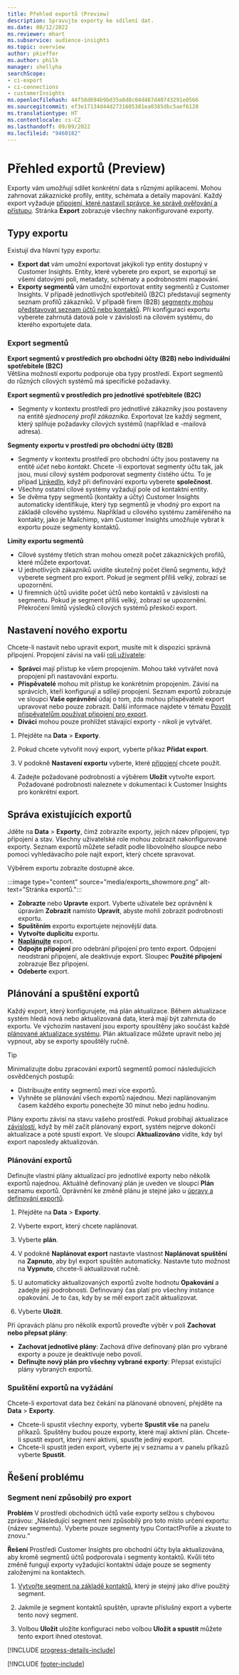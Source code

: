 ```yaml
---
title: Přehled exportů (Preview)
description: Spravujte exporty ke sdílení dat.
ms.date: 08/12/2022
ms.reviewer: mhart
ms.subservice: audience-insights
ms.topic: overview
author: pkieffer
ms.author: philk
manager: shellyha
searchScope:
- ci-export
- ci-connections
- customerInsights
ms.openlocfilehash: 44f58d694b9bd35a8d8c04d487d40743291e0566
ms.sourcegitcommit: ef3e17134d44d2731605381ea0385dbc5aef6120
ms.translationtype: HT
ms.contentlocale: cs-CZ
ms.lasthandoff: 09/09/2022
ms.locfileid: "9460182"
---
```

# <a name="exports-preview-overview"></a>Přehled exportů (Preview)

 Exporty vám umožňují sdílet konkrétní data s různými aplikacemi. Mohou zahrnovat zákaznické profily, entity, schémata a detaily mapování. Každý export vyžaduje [připojení, které nastavil správce, ke správě ověřování a přístupu](connections.md). Stránka **Export** zobrazuje všechny nakonfigurované exporty.

## <a name="export-types"></a>Typy exportu

Existují dva hlavní typy exportu:  

- **Export dat** vám umožní exportovat jakýkoli typ entity dostupný v Customer Insights. Entity, které vyberete pro export, se exportují se všemi datovými poli, metadaty, schématy a podrobnostmi mapování.
- **Exporty segmentů** vám umožní exportovat entity segmentů z Customer Insights. V případě jednotlivých spotřebitelů (B2C) představují segmenty seznam profilů zákazníků. V případě firem (B2B) [segmenty mohou představovat seznam účtů nebo kontaktů](segment-builder.md#create-a-new-segment-with-segment-builder). Při konfiguraci exportu vyberete zahrnutá datová pole v závislosti na cílovém systému, do kterého exportujete data.

### <a name="export-segments"></a>Export segmentů

**Export segmentů v prostředích pro obchodní účty (B2B) nebo individuální spotřebitele (B2C)**  
Většina možností exportu podporuje oba typy prostředí. Export segmentů do různých cílových systémů má specifické požadavky. 

**Export segmentů v prostředích pro jednotlivé spotřebitele (B2C)**  
- Segmenty v kontextu prostředí pro jednotlivé zákazníky jsou postaveny na entitě *sjednocený profil zákazníka*. Exportovat lze každý segment, který splňuje požadavky cílových systémů (například e -mailová adresa).

**Segmenty exportu v prostředí pro obchodní účty (B2B)**  
- Segmenty v kontextu prostředí pro obchodní účty jsou postaveny na entitě *účet* nebo *kontakt*. Chcete -li exportovat segmenty účtu tak, jak jsou, musí cílový systém podporovat segmenty čistého účtu. To je případ [LinkedIn](export-linkedin-ads.md), když při definování exportu vyberete **společnost**.
- Všechny ostatní cílové systémy vyžadují pole od kontaktní entity.
- Se dvěma typy segmentů (kontakty a účty) Customer Insights automaticky identifikuje, který typ segmentů je vhodný pro export na základě cílového systému. Například u cílového systému zaměřeného na kontakty, jako je Mailchimp, vám Customer Insights umožňuje vybrat k exportu pouze segmenty kontaktů.

**Limity exportu segmentů**  
- Cílové systémy třetích stran mohou omezit počet zákaznických profilů, které můžete exportovat. 
- U jednotlivých zákazníků uvidíte skutečný počet členů segmentu, když vyberete segment pro export. Pokud je segment příliš velký, zobrazí se upozornění. 
- U firemních účtů uvidíte počet účtů nebo kontaktů v závislosti na segmentu. Pokud je segment příliš velký, zobrazí se upozornění. Překročení limitů výsledků cílových systémů přeskočí export.

## <a name="set-up-a-new-export"></a>Nastavení nového exportu

Chcete-li nastavit nebo upravit export, musíte mít k dispozici správná připojení. Propojení závisí na vaší [roli uživatele](permissions.md):
- **Správci** mají přístup ke všem propojením. Mohou také vytvářet nová propojení při nastavování exportu.
- **Přispěvatelé** mohou mít přístup ke konkrétním propojením. Závisí na správcích, kteří konfigurují a sdílejí propojení. Seznam exportů zobrazuje ve sloupci **Vaše oprávnění** údaj o tom, zda mohou přispěvatelé export upravovat nebo pouze zobrazit. Další informace najdete v tématu [Povolit přispěvatelům používat připojení pro export](connections.md#allow-contributors-to-use-a-connection-for-exports).
- **Diváci** mohou pouze prohlížet stávající exporty - nikoli je vytvářet.

1. Přejděte na **Data** > **Exporty**.

1. Pokud chcete vytvořit nový export, vyberte příkaz **Přidat export**.

1. V podokně **Nastavení exportu** vyberte, které [připojení](connections.md) chcete použít.

1. Zadejte požadované podrobnosti a výběrem **Uložit** vytvořte export. Požadované podrobnosti naleznete v dokumentaci k Customer Insights pro konkrétní export.

## <a name="manage-existing-exports"></a>Správa existujících exportů

Jděte na **Data** > **Exporty**, čímž zobrazíte exporty, jejich název připojení, typ připojení a stav. Všechny uživatelské role mohou zobrazit nakonfigurované exporty. Seznam exportů můžete seřadit podle libovolného sloupce nebo pomocí vyhledávacího pole najít export, který chcete spravovat.

Výběrem exportu zobrazíte dostupné akce.

:::image type="content" source="media/exports_showmore.png" alt-text="Stránka exportů.":::

- **Zobrazte** nebo **Upravte** export. Vyberte uživatele bez oprávnění k úpravám **Zobrazit** namísto **Upravit**, abyste mohli zobrazit podrobnosti exportu.
- **Spuštěním** exportu exportujete nejnovější data.
- **Vytvořte duplicitu** exportu.
- **[Naplánujte](#schedule-and-run-exports)** export.
- **Odpojte připojení** pro odebrání připojení pro tento export. Odpojení neodstraní připojení, ale deaktivuje export. Sloupec **Použité připojení** zobrazuje Bez připojení.
- **Odeberte** export.

## <a name="schedule-and-run-exports"></a>Plánování a spuštění exportů

Každý export, který konfigurujete, má plán aktualizace. Během aktualizace systém hledá nová nebo aktualizovaná data, která mají být zahrnuta do exportu. Ve výchozím nastavení jsou exporty spouštěny jako součást každé [plánované aktualizace systému](schedule-refresh.md). Plán aktualizace můžete upravit nebo jej vypnout, aby se exporty spouštěly ručně.

> [!TIP]
> Minimalizujte dobu zpracování exportů segmentů pomocí následujících osvědčených postupů:
> - Distribuujte entity segmentů mezi více exportů.
> - Vyhněte se plánování všech exportů najednou. Mezi naplánovaným časem každého exportu ponechejte 30 minut nebo jednu hodinu.

Plány exportu závisí na stavu vašeho prostředí. Pokud probíhají aktualizace [závislostí](system.md#refresh-processes), když by měl začít plánovaný export, systém nejprve dokončí aktualizace a poté spustí export. Ve sloupci **Aktualizováno** vidíte, kdy byl export naposledy aktualizován.

### <a name="schedule-exports"></a>Plánování exportů

Definujte vlastní plány aktualizací pro jednotlivé exporty nebo několik exportů najednou. Aktuálně definovaný plán je uveden ve sloupci **Plán** seznamu exportů. Oprávnění ke změně plánu je stejné jako u [úpravy a definování exportů](export-destinations.md#set-up-a-new-export).

1. Přejděte na **Data** > **Exporty**.

1. Vyberte export, který chcete naplánovat.

1. Vyberte **plán**.

1. V podokně **Naplánovat export** nastavte vlastnost **Naplánovat spuštění** na **Zapnuto**, aby byl export spuštěn automaticky. Nastavte tuto možnost na **Vypnuto**, chcete-li aktualizovat ručně.

1. U automaticky aktualizovaných exportů zvolte hodnotu **Opakování** a zadejte její podrobnosti. Definovaný čas platí pro všechny instance opakování. Je to čas, kdy by se měl export začít aktualizovat.

1. Vyberte **Uložit**.

Při úpravách plánu pro několik exportů proveďte výběr v poli **Zachovat nebo přepsat plány**:

- **Zachovat jednotlivé plány**: Zachová dříve definovaný plán pro vybrané exporty a pouze je deaktivuje nebo povolí.
- **Definujte nový plán pro všechny vybrané exporty**: Přepsat existující plány vybraných exportů.

### <a name="run-exports-on-demand"></a>Spuštění exportů na vyžádání

Chcete-li exportovat data bez čekání na plánované obnovení, přejděte na **Data** > **Exporty**.

- Chcete-li spustit všechny exporty, vyberte **Spustit vše** na panelu příkazů. Spuštěny budou pouze exporty, které mají aktivní plán. Chcete-li spustit export, který není aktivní, spusťte jediný export.
- Chcete-li spustit jeden export, vyberte jej v seznamu a v panelu příkazů vyberte **Spustit**.

## <a name="troubleshooting"></a>Řešení problému

### <a name="segment-not-eligible-for-export"></a>Segment není způsobilý pro export

**Problém** V prostředí obchodních účtů vaše exporty selžou s chybovou zprávou: „Následující segment není způsobilý pro toto místo určení exportu: {název segmentu}. Vyberte pouze segmenty typu ContactProfile a zkuste to znovu.“

**Řešení** Prostředí Customer Insights pro obchodní účty byla aktualizována, aby kromě segmentů účtů podporovala i segmenty kontaktů. Kvůli této změně fungují exporty vyžadující kontaktní údaje pouze se segmenty založenými na kontaktech.

1. [Vytvořte segment na základě kontaktů](segment-builder.md), který je stejný jako dříve použitý segment.

1. Jakmile je segment kontaktů spuštěn, upravte příslušný export a vyberte tento nový segment.

1. Volbou **Uložit** uložíte konfiguraci nebo volbou **Uložit a spustit** můžete tento export ihned otestovat.

[!INCLUDE [progress-details-include](includes/progress-details-pane.md)]


[!INCLUDE [footer-include](includes/footer-banner.md)]
